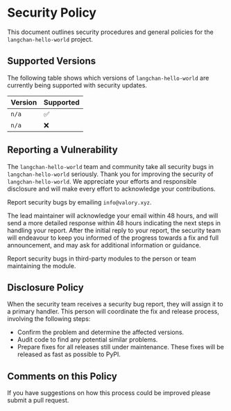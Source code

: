 # Security Policy

This document outlines security procedures and general policies for the `langchan-hello-world` project.

## Supported Versions

The following table shows which versions of `langchan-hello-world` are currently being supported with security updates.

| Version | Supported          |
|---------|--------------------|
| `n/a`   | :white_check_mark: |
| `n/a`   | :x:                |

## Reporting a Vulnerability

The `langchan-hello-world` team and community take all security bugs in `langchan-hello-world` seriously. Thank you for improving the security of `langchan-hello-world`. We appreciate your efforts and responsible disclosure and will make every effort to acknowledge your contributions.

Report security bugs by emailing `info@valory.xyz`.

The lead maintainer will acknowledge your email within 48 hours, and will send a more detailed response within 48 hours indicating the next steps in handling your report. After the initial reply to your report, the security team will endeavour to keep you informed of the progress towards a fix and full announcement, and may ask for additional information or guidance.

Report security bugs in third-party modules to the person or team maintaining the module.

## Disclosure Policy

When the security team receives a security bug report, they will assign it to a primary handler. This person will coordinate the fix and release process, involving the following steps:

- Confirm the problem and determine the affected versions.
- Audit code to find any potential similar problems.
- Prepare fixes for all releases still under maintenance. These fixes will be released as fast as possible to PyPI.

## Comments on this Policy

If you have suggestions on how this process could be improved please submit a pull request.
